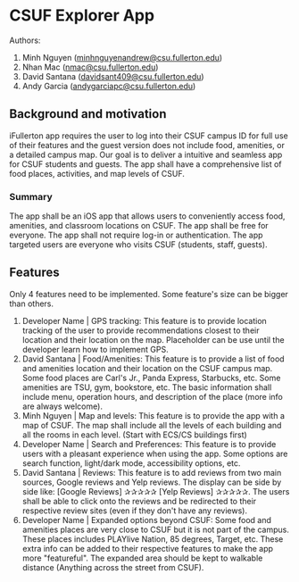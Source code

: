 # CSUF Explorer App
Authors:
1. Minh Nguyen (minhnguyenandrew@csu.fullerton.edu)
2. Nhan Mac (nmac@csu.fullerton.edu)
3. David Santana (davidsant409@csu.fullerton.edu)
4. Andy Garcia (andygarciapc@csu.fullerton.edu)


## Background and motivation
iFullerton app requires the user to log into their CSUF campus ID for full use of their features and the guest version does not include food, amenities, or a detailed campus map. Our goal is to deliver a intuitive and seamless app for CSUF students and guests. The app shall have a comprehensive list of food places, activities, and map levels of CSUF. 

### Summary
The app shall be an iOS app that allows users to conveniently access food, amenities, and classroom locations on CSUF. The app shall be free for everyone. The app shall not require log-in or authentication. The app targeted users are everyone who visits CSUF (students, staff, guests).

## Features
Only 4 features need to be implemented. Some feature's size can be bigger than others. 

1. Developer Name | GPS tracking: This feature is to provide location tracking of the user to provide recommendations closest to their location and their location on the map. Placeholder can be use until the developer learn how to implement GPS.
2. David Santana | Food/Amenities: This feature is to provide a list of food and amenities location and their location on the CSUF campus map. Some food places are Carl's Jr., Panda Express, Starbucks, etc. Some amenities are TSU, gym, bookstore, etc. The basic information shall include menu, operation hours, and description of the place (more info are always welcome).
3. Minh Nguyen | Map and levels: This feature is to provide the app with a map of CSUF. The map shall include all the levels of each building and all the rooms in each level. (Start with ECS/CS buildings first)
4. Developer Name | Search and Preferences: This feature is to provide users with a pleasant experience when using the app. Some options are search function, light/dark mode, accessibility options, etc.
5. David Santana | Reviews: This feature is to add reviews from two main sources, Google reviews and Yelp reviews. The display can be side by side like: [Google Reviews] ✰✰✰✰✰    [Yelp Reviews] ✰✰✰✰✰. The users shall be able to click onto the reviews and be redirected to their respective review sites (even if they don't have any reviews).
6. Developer Name | Expanded options beyond CSUF: Some food and amenities places are very close to CSUF but it is not part of the campus. These places includes PLAYlive Nation, 85 degrees, Target, etc. These extra info can be added to their respective features to make the app more "featureful". The expanded area should be kept to walkable distance (Anything across the street from CSUF). 
